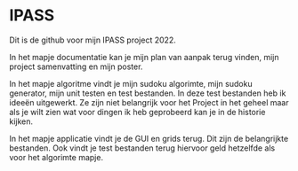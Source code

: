 # IPASS
Dit is de github voor mijn IPASS project 2022.

In het mapje documentatie kan je mijn plan van aanpak terug vinden, mijn project samenvatting en mijn poster.

In het mapje algoritme vindt je mijn sudoku algorimte, mijn sudoku generator, mijn unit testen en test bestanden. 
In deze test bestanden heb ik ideeën uitgewerkt. Ze zijn niet belangrijk voor het Project in het geheel maar als je wilt zien
wat voor dingen ik heb geprobeerd kan je in de historie kijken. 

In het mapje applicatie vindt je de GUI en grids terug. Dit zijn de belangrijkte bestanden. 
Ook vindt je test bestanden terug hiervoor geld hetzelfde als voor het algorimte mapje. 

